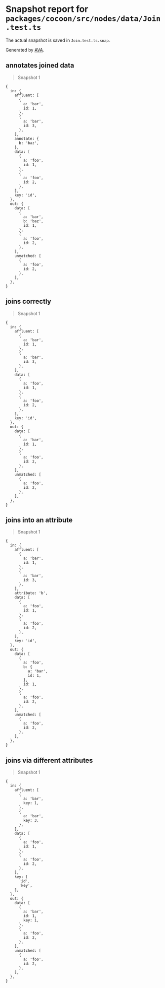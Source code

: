 # Snapshot report for `packages/cocoon/src/nodes/data/Join.test.ts`

The actual snapshot is saved in `Join.test.ts.snap`.

Generated by [AVA](https://avajs.dev).

## annotates joined data

> Snapshot 1

    {
      in: {
        affluent: [
          {
            a: 'bar',
            id: 1,
          },
          {
            a: 'bar',
            id: 3,
          },
        ],
        annotate: {
          b: 'baz',
        },
        data: [
          {
            a: 'foo',
            id: 1,
          },
          {
            a: 'foo',
            id: 2,
          },
        ],
        key: 'id',
      },
      out: {
        data: [
          {
            a: 'bar',
            b: 'baz',
            id: 1,
          },
          {
            a: 'foo',
            id: 2,
          },
        ],
        unmatched: [
          {
            a: 'foo',
            id: 2,
          },
        ],
      },
    }

## joins correctly

> Snapshot 1

    {
      in: {
        affluent: [
          {
            a: 'bar',
            id: 1,
          },
          {
            a: 'bar',
            id: 3,
          },
        ],
        data: [
          {
            a: 'foo',
            id: 1,
          },
          {
            a: 'foo',
            id: 2,
          },
        ],
        key: 'id',
      },
      out: {
        data: [
          {
            a: 'bar',
            id: 1,
          },
          {
            a: 'foo',
            id: 2,
          },
        ],
        unmatched: [
          {
            a: 'foo',
            id: 2,
          },
        ],
      },
    }

## joins into an attribute

> Snapshot 1

    {
      in: {
        affluent: [
          {
            a: 'bar',
            id: 1,
          },
          {
            a: 'bar',
            id: 3,
          },
        ],
        attribute: 'b',
        data: [
          {
            a: 'foo',
            id: 1,
          },
          {
            a: 'foo',
            id: 2,
          },
        ],
        key: 'id',
      },
      out: {
        data: [
          {
            a: 'foo',
            b: {
              a: 'bar',
              id: 1,
            },
            id: 1,
          },
          {
            a: 'foo',
            id: 2,
          },
        ],
        unmatched: [
          {
            a: 'foo',
            id: 2,
          },
        ],
      },
    }

## joins via different attributes

> Snapshot 1

    {
      in: {
        affluent: [
          {
            a: 'bar',
            key: 1,
          },
          {
            a: 'bar',
            key: 3,
          },
        ],
        data: [
          {
            a: 'foo',
            id: 1,
          },
          {
            a: 'foo',
            id: 2,
          },
        ],
        key: [
          'id',
          'key',
        ],
      },
      out: {
        data: [
          {
            a: 'bar',
            id: 1,
            key: 1,
          },
          {
            a: 'foo',
            id: 2,
          },
        ],
        unmatched: [
          {
            a: 'foo',
            id: 2,
          },
        ],
      },
    }
